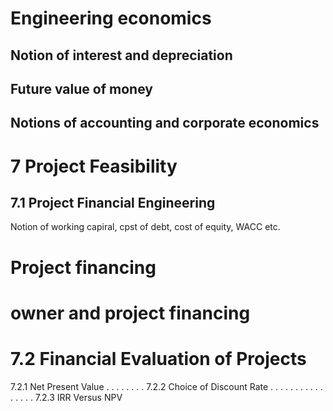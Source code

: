 # Engineering economics

## Notion of interest and depreciation

## Future value of money

## Notions of accounting and corporate economics

# 7 Project Feasibility

## 7.1 Project Financial Engineering


Notion of working capiral, cpst of debt, cost of equity, WACC etc.

# Project financing

# owner and project financing

# 7.2 Financial Evaluation of Projects
 
7.2.1 Net Present Value
 .
 .
 .
 .
 .
 .
 .
 .
7.2.2 Choice of Discount Rate . . . . . . . .
 .
 .
 .
 .
 .
 .
 .
 .
7.2.3 IRR Versus NPV